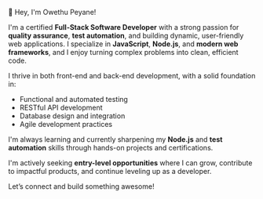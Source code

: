 👋 Hey, I'm Owethu Peyane!

I'm a certified **Full-Stack Software Developer** with a strong passion for **quality assurance**, **test automation**, and building dynamic,
user-friendly web applications. I specialize in **JavaScript**, **Node.js**, and **modern web frameworks**, and I enjoy turning complex problems into clean, efficient code.

I thrive in both front-end and back-end development, with a solid foundation in:
- Functional and automated testing
- RESTful API development
- Database design and integration
- Agile development practices

I'm always learning and currently sharpening my **Node.js** and **test automation** skills through hands-on projects and certifications.

I'm actively seeking **entry-level opportunities** where I can grow, contribute to impactful products, and continue leveling up as a developer.

Let’s connect and build something awesome!

